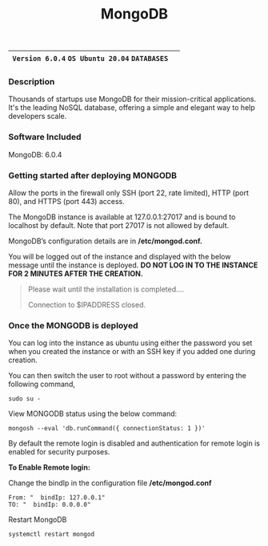 ﻿---
title: MongoDB
sidebar_label: MongoDB
---

|**`Version 6.0.4` `OS Ubuntu 20.04` `DATABASES`**|  |
|-------------------------------------------------|--|

### Description

Thousands of startups use MongoDB for their mission-critical applications. It's the leading NoSQL database, offering a simple and elegant way to help developers scale.


### Software Included

MongoDB: 6.0.4

### Getting started after deploying MONGODB

 Allow the ports in the firewall only SSH (port 22, rate limited), HTTP (port 80), and HTTPS (port 443) access.

 The MongoDB instance is available at 127.0.0.1:27017 and is bound to localhost by default. Note that port 27017 is not allowed by default.

 MongoDB’s configuration details are in **/etc/mongod.conf.**

 You will be logged out of the instance and displayed with the below message until the instance is deployed. **DO NOT LOG IN TO THE INSTANCE FOR 2 MINUTES AFTER THE CREATION.**
> Please wait until the installation is completed.... 
>
> Connection to $IPADDRESS closed.

### Once the MONGODB is deployed

 You can log into the instance as ubuntu using either the password you set when you created the instance or with an SSH key if you added one during creation.

You can then switch the user to root without a password by entering the following command,
~~~
sudo su -
~~~

 View MONGODB status using the below command:
~~~
mongosh --eval 'db.runCommand({ connectionStatus: 1 })'
~~~

 By default the remote login is disabled and authentication for remote login is enabled for security purposes.

**To Enable Remote login:**

 Change the bindIp in the configuration file **/etc/mongod.conf**
~~~
From: "  bindIp: 127.0.0.1"
TO: "  bindIp: 0.0.0.0"
~~~

 Restart MongoDB
~~~
systemctl restart mongod
~~~

